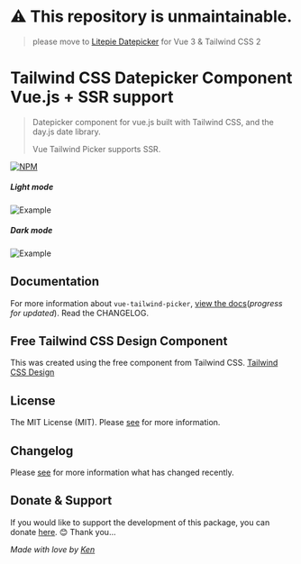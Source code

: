 # :warning: This repository is unmaintainable.

> please move to [Litepie Datepicker](https://github.com/kenhyuwa/litepie-datepicker) for Vue 3 & Tailwind CSS 2
# Tailwind CSS Datepicker Component Vue.js + SSR support
> Datepicker component for vue.js built with Tailwind CSS, and the day.js date library.
> 
> Vue Tailwind Picker supports SSR.

[![NPM](https://nodei.co/npm/vue-tailwind-picker.png?compact=true)](https://www.npmjs.com/package/vue-tailwind-picker)

##### Light mode
![Example](https://raw.githubusercontent.com/kenhyuwa/vue-tailwind-picker/master/vue-tailwind-picker.gif)

##### Dark mode
![Example](https://raw.githubusercontent.com/kenhyuwa/vue-tailwind-picker/master/vue-tailwind-picker-dark.png)

## Documentation
For more information about `vue-tailwind-picker`, [view the docs](https://vue-tailwind-picker.netlify.app)(_progress for updated_).
Read the CHANGELOG.

## Free Tailwind CSS Design Component
This was created using the free component from Tailwind CSS.
[Tailwind CSS Design](https://tailwindesign.com)

## License

The MIT License (MIT). Please [see](http://opensource.org/licenses/MIT) for more information.

## Changelog

Please [see](CHANGELOG.md) for more information what has changed recently.

## Donate & Support

If you would like to support the development of this package, you can donate [here](https://paypal.me/kenhyuwa/5usd). &#x1F60A;
Thank you...

_Made with love by [Ken](https://facebook.com/diaddemi)_
